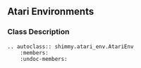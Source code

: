 ## Atari Environments

### Class Description
```{eval-rst}
.. autoclass:: shimmy.atari_env.AtariEnv
    :members:
    :undoc-members:
```
